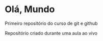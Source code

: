 # Olá, Mundo
 Primeiro repositório do curso de git e github

Repositório criado durante uma aula ao vivo